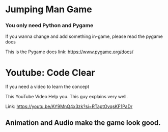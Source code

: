 # Jumping Man Game
### You only need Python and Pygame
 If you wanna change and add something in-game, please read the pygame docs 

 This is the Pygame docs link: https://www.pygame.org/docs/

# Youtube: Code Clear
If you need a video to learn the concept 

This YouTube Video Help you. This guy explains very well.

Link: https://youtu.be/AY9MnQ4x3zk?si=RTaptOvqsKF1PaDr

## Animation and Audio make the game look good.
